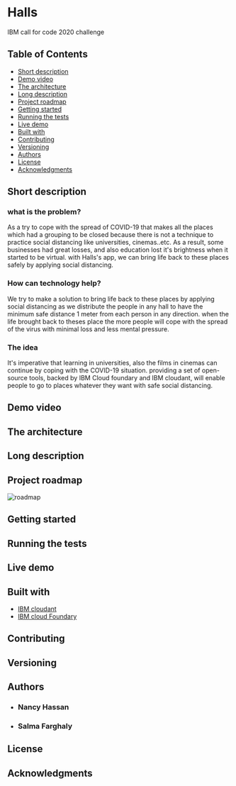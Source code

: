 # Halls
IBM call for code 2020 challenge

## Table of Contents
* [Short description](#short-description)
* [Demo video](#demo-video)
* [The architecture](#the-architecture)
* [Long description](#long-description)
* [Project roadmap](#project-roadmap)
* [Getting started](#getting-started)
* [Running the tests](#running-the-tests)
* [Live demo](#live-demo)
* [Built with](#built-with)
* [Contributing](#contributing)
* [Versioning](#versioning)
* [Authors](#authors)
* [License](#license)
* [Acknowledgments](#acknowledgments)

## Short description
### what is the problem?
As a try to cope with the spread of COVID-19 that makes all the places which had a grouping to be closed because there is not a technique to practice social distancing like universities, cinemas..etc. As a result, some businesses had great losses, and also education lost it's brightness when it started to be virtual. with Halls's app, we can bring life back to these places safely by applying social distancing.


### How can technology help?
We try to make a solution to bring life back to these places by applying social distancing as we distribute the people in any hall to have the minimum safe distance 1 meter from each person in any direction. when the life brought back to theses place the more people will cope with the spread of the virus with minimal loss and less mental pressure.

### The idea
It's imperative that learning in universities, also the films in cinemas can continue by coping with the COVID-19 situation. providing a set of open-source tools, backed by IBM Cloud foundary and IBM cloudant, will enable people to go to places whatever they want with safe social distancing.


## Demo video

## The architecture

## Long description

## Project roadmap
![roadmap](https://github.com/SalmaFarghaly/Halls/blob/master/roadmap.jpg)
## Getting started

## Running the tests

## Live demo

## Built with
* [IBM cloudant](https://cloud.ibm.com/catalog?search=cloudant#search_results)
* [IBM cloud Foundary](https://cloud.ibm.com/catalog?search=cloud%20foundry#search_results)

## Contributing

## Versioning
## Authors

* ### Nancy Hassan
* ### Salma Farghaly
## License
## Acknowledgments
